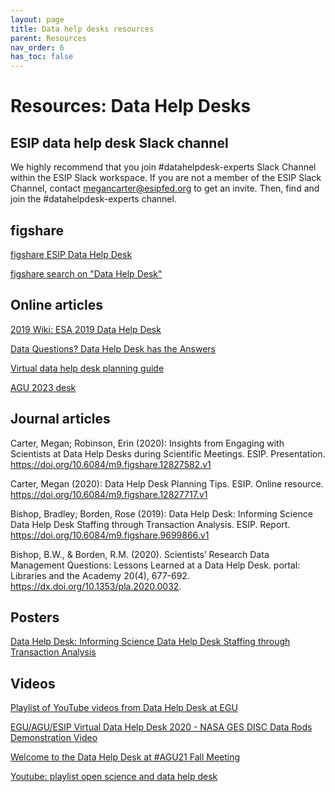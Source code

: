 ```yaml
---
layout: page
title: Data help desks resources
parent: Resources
nav_order: 6
has_toc: false
---
```


# Resources: Data Help Desks

## ESIP data help desk Slack channel

We highly recommend that you join #datahelpdesk-experts Slack Channel within the
ESIP Slack workspace. If you are not a member of the ESIP Slack Channel, contact
megancarter@esipfed.org to get an invite. Then, find and join the
#datahelpdesk-experts channel.

## figshare

[figshare ESIP Data Help Desk](https://esip.figshare.com/Data_Help_Desk)

[figshare search on "Data Help Desk"](https://figshare.com/search?q=:keyword:%20%22Data%20Help%20Desk%22)

## Online articles

[2019 Wiki: ESA 2019 Data Help Desk](https://www.idigbio.org/wiki/index.php/ESA_2019_Data_Help_Desk)

[Data Questions? Data Help Desk has the Answers](https://www.idigbio.org/content/data-questions-data-help-desk-has-answers)

[Virtual data help desk planning guide](https://esip.figshare.com/articles/online_resource/Virtual_Data_Help_Desk_Planning_Guide/19674579/1?file=34939893)

[AGU 2023 desk](https://lists.esipfed.org/pipermail/esip-cdf/2023/000055.html)

## Journal articles

Carter, Megan; Robinson, Erin (2020): Insights from Engaging with Scientists at
Data Help Desks during Scientific Meetings. ESIP. Presentation.
<https://doi.org/10.6084/m9.figshare.12827582.v1>

Carter, Megan (2020): Data Help Desk Planning Tips. ESIP. Online resource.
<https://doi.org/10.6084/m9.figshare.12827717.v1>

Bishop, Bradley; Borden, Rose (2019): Data Help Desk: Informing Science Data
Help Desk Staffing through Transaction Analysis. ESIP. Report.
<https://doi.org/10.6084/m9.figshare.9699866.v1>

Bishop, B.W., & Borden, R.M. (2020). Scientists’ Research Data Management
Questions: Lessons Learned at a Data Help Desk. portal: Libraries and the
Academy 20(4), 677-692. <https://dx.doi.org/10.1353/pla.2020.0032>.

## Posters

[Data Help Desk: Informing Science Data Help Desk Staffing through Transaction Analysis](https://esip.figshare.com/articles/poster/Data_Help_Desk_Informing_Science_Data_Help_Desk_Staffing_through_Transaction_Analysis/8947364?file=16353794)

## Videos

[Playlist of YouTube videos from Data Help Desk at EGU](https://www.youtube.com/playlist?list=PLYJjP6lVJvsyCQ-jgRRGCan8r_oGGAWEk&si=lWD0Y7sSYzed0uBJ)

[EGU/AGU/ESIP Virtual Data Help Desk 2020 - NASA GES DISC Data Rods Demonstration Video](https://youtu.be/BY30uid6_Zg?si=jBIcJRwcV-IN4IFe)

[Welcome to the Data Help Desk at #AGU21 Fall Meeting](https://www.youtube.com/watch?v=V4g1eIUwiNc&list=PL8X9E6I5_i8jTzVKjDFBufju6LvAXNTcp)

[Youtube: playlist open science and data help desk](https://youtube.com/playlist?list=PL8X9E6I5_i8jX3OBKysYuYK31tlpOBfv8&si=tLkVKAtnD6W4bSpU)
